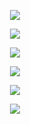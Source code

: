 <!-- dynamic typing effect 打字特效 -->
<p align="center">
  <img
    src="https://readme-typing-svg.demolab.com?font=Fira+Code&pause=1000&color=FFC83D&center=true&vCenter=true&width=435&lines=Hey%2CI'm+ABing%F0%9F%91%8F;Nice+to+see+you!" />
</p>

<!-- Metrics GitHub 信息统计 -->
<p align="center">
  <img
    src="https://metrics.lecoq.io/AAABingBing?template=classic&isocalendar=1&habits=1&base=header%2C%20activity%2C%20community%2C%20repositories%2C%20metadata&base.indepth=false&base.hireable=false&base.skip=false&isocalendar=false&isocalendar.duration=full-year&habits=false&habits.from=200&habits.days=14&habits.facts=true&habits.charts=false&habits.charts.type=classic&habits.trim=false&habits.languages.limit=8&habits.languages.threshold=0%25&config.timezone=Asia%2FShanghai" />
</p>

<!-- GitHub Stats Card 统计卡片 -->
<p align="center">
  <img
    src="https://github-readme-stats.vercel.app/api?username=torvalds&hide_title=true&hide_border=true&show_icons=trueline_height=21&text_color=000&icon_color=000&bg_color=0,ea6161,ffc64d,fffc4d,52fa5a&theme=graywhite" />
</p>

<!-- github-readme-streak-stats 连续提交代码天数记录 -->
<p align="center">
  <img src="https://streak-stats.demolab.com/?user=torvalds" />
</p>

<!-- Github Profile Trophy 资料奖杯 -->
<p align="center">
  <img src="https://github-profile-trophy.vercel.app/?username=torvalds&row=1" />
</p>

<!-- GitHub 活动统计图 -->
<p align="center">
  <img src="https://github-readme-activity-graph.vercel.app/graph?username=AAABingBing&theme=react-dark" />
</p>
